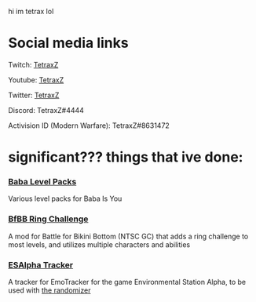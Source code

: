 hi im tetrax lol
# Social media links

Twitch: [TetraxZ](https://www.twitch.tv/tetraxz/)

Youtube: [TetraxZ](https://www.youtube.com/c/tetraxz)

Twitter: [TetraxZ](https://twitter.com/TetraxZ)

Discord: TetraxZ#4444

Activision ID (Modern Warfare): TetraxZ#8631472


# significant??? things that ive done:

### [Baba Level Packs](https://github.com/TetraxZ/Baba-Level-Packs)
Various level packs for Baba Is You

### [BfBB Ring Challenge](https://github.com/TetraxZ/BfBB-Ring-Challenge)
A mod for Battle for Bikini Bottom (NTSC GC) that adds a ring challenge to most levels, and utilizes multiple characters and abilities

### [ESAlpha Tracker](https://tetraxz.github.io/esalpha_tetraxz.zip)
A tracker for EmoTracker for the game Environmental Station Alpha, to be used with [the randomizer](https://www.speedrun.com/tools/ESA_randomizer_5.4_x9sni.zip)
